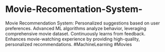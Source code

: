 # Movie-Recomentation-System-
Movie Recommendation System: Personalized suggestions based on user preferences. Advanced ML algorithms analyze behavior, leveraging comprehensive movie dataset. Continuously learns from feedback. Enhances movie-watching experience by providing high-quality, personalized recommendations. #MachineLearning #Movies
